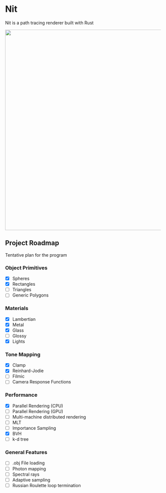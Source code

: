 # Nit

Nit is a path tracing renderer built with Rust

<p align="center">
<img width="650" height="650" src="https://i.imgur.com/lXpQpBU.png"/>
</p>

## Project Roadmap

Tentative plan for the program

### Object Primitives
- [x] Spheres
- [x] Rectangles
- [ ] Triangles
- [ ] Generic Polygons

### Materials
- [x] Lambertian
- [x] Metal
- [x] Glass
- [ ] Glossy
- [x] Lights

### Tone Mapping
- [x] Clamp
- [x] Reinhard-Jodie
- [ ] Filmic
- [ ] Camera Response Functions

### Performance
- [x] Parallel Rendering (CPU)
- [ ] Parallel Rendering (GPU)
- [ ] Multi-machine distributed rendering
- [ ] MLT
- [ ] Importance Sampling
- [x] BVH
- [ ] k-d tree

### General Features
- [ ] .obj File loading
- [ ] Photon mapping
- [ ] Spectral rays
- [ ] Adaptive sampling
- [ ] Russian Roulette loop termination
